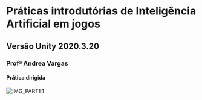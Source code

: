 # Práticas introdutórias de Inteligência Artificial em jogos

## Versão Unity 2020.3.20

### Profª Andrea Vargas 

#### Prática dirigida


![IMG_PARTE1](https://github.com/estudodegames/IA_Parte1/assets/73232081/ad203a2c-6aa3-4f0f-91bd-c6938fad16df)

